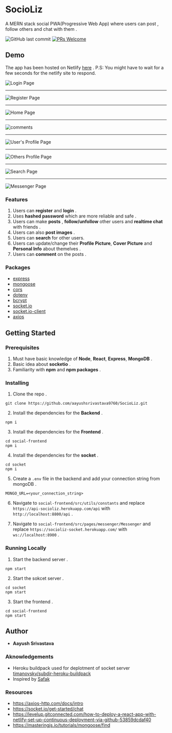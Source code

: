 # SocioLiz

A MERN stack social PWA(Progressive Web App) where users can post , follow others and chat with them .

![GitHub last commit](https://img.shields.io/github/last-commit/aayushsrivastava9760/SozioLiz?style=flat-square)
[![PRs Welcome](https://img.shields.io/badge/PRs-welcome-brightgreen.svg?style=flat-square)](http://makeapullrequest.com)

## Demo

The app has been hosted on Netlify [here](https://socioliz.netlify.app/) . P.S: You might have to wait for a few seconds for the netlify site to respond.

![Login Page](https://user-images.githubusercontent.com/81965095/159630405-c77ca550-5cec-4562-b15f-35e5f83e4b7d.jpeg)

<hr>

![Register Page](https://user-images.githubusercontent.com/81965095/159630665-dc110ba0-87eb-4619-9c60-1fd3a909d8de.jpeg)

<hr>

![Home Page](https://user-images.githubusercontent.com/81965095/161415419-619c4f17-851f-4a00-8a17-d1ef52081f5b.jpeg)

<hr>

![comments](https://user-images.githubusercontent.com/81965095/161415500-9a27544b-9018-474a-b892-778f84d11c50.jpeg)

<hr>

![User's Profile Page](https://user-images.githubusercontent.com/81965095/161415549-bcbc88be-dd6b-46d7-b142-5df93f412b11.jpeg)

<hr>

![Others Profile Page](https://user-images.githubusercontent.com/81965095/161416133-97c95b9e-b279-4da9-ac4c-e96fa2fcab4c.jpeg)

<hr>

![Search Page](https://user-images.githubusercontent.com/81965095/161416162-660d3971-1ffe-48d3-891b-bcaf8d177683.jpeg)

<hr>

![Messenger Page](https://user-images.githubusercontent.com/81965095/161416192-9230f7e8-2d8e-4f0a-8afb-8c5f0e38b27f.jpeg)




### Features

1. Users can **register** and **login** .
2. Uses **hashed password** which are more reliable and safe .
3. Users can make **posts** , **follow/unfollow** other users and **realtime chat** with friends .
4. Users can also **post images** .
5. Users can **search** for other users.
6. Users can update/change their **Profile Picture**, **Cover Picture** and **Personal Info** about themelves .
7. Users can **comment** on the posts .

### Packages

- [express](https://expressjs.com/)
- [mongoose](https://mongoosejs.com/docs/)
- [cors](https://expressjs.com/en/resources/middleware/cors.html)
- [dotenv](https://www.npmjs.com/package/dotenv)
- [bcrypt](https://www.npmjs.com/package/bcrypt)
- [socket.io](https://socket.io/)
- [socket.io-client](https://www.npmjs.com/package/socket.io-client)
- [axios](https://axios-http.com/docs/intro)

## Getting Started

### Prerequisites

1. Must have basic knowledge of **Node**, **React**, **Express**, **MongoDB** .
2. Basic idea about **socketio** .
3. Familiarity with **npm** and **npm packages** .

### Installing

1. Clone the repo .

```
git clone https://github.com/aayushsrivastava9760/SocioLiz.git
```

2. Install the dependencies for the **Backend** .

```
npm i
```

3. Install the dependencies for the **Frontend** .

```
cd social-frontend
npm i
```

4. Install the dependencies for the **socket** .

```
cd socket
npm i
```

5. Create a `.env` file in the backend and add your connection string from mongoDB .

```
MONGO_URL=<your_connection_string>
```

6. Navigate to `social-frontend/src/utils/constants` and replace `https://api-socioliz.herokuapp.com/api` with `http://localhost:8800/api` .

7. Navigate to `social-frontend/src/pages/messenger/Messenger` and replace `https://socioliz-socket.herokuapp.com/` with `ws://localhost:8900` .


### Running Locally

1. Start the backend server .

```
npm start
```

2. Start the sokcet server .

```
cd socket
npm start
```

3. Start the frontend .

```
cd social-frontend
npm start
```

## Author

- **Aayush Srivastava**

### Aknowledgements

- Heroku buildpack used for deplotment of socket server [timanovsky/subdir-heroku-buildpack](https://github.com/timanovsky/subdir-heroku-buildpack)
- Inspired by [Safak](https://github.com/safak)

### Resources

- https://axios-http.com/docs/intro
- https://socket.io/get-started/chat
- https://levelup.gitconnected.com/how-to-deploy-a-react-app-with-netlify-set-up-continuous-deployment-via-github-53859dcdaf40
- https://masteringjs.io/tutorials/mongoose/find
